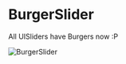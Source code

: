 BurgerSlider
============

All UISliders have Burgers now :P

![BurgerSlider](http://cl.ly/X0tu/IMG_1046.PNG)

